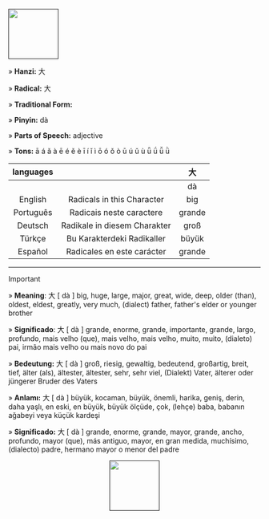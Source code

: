 <a href="" target="blank"><img align="center" src="" alt="" height="100" /></a> 

» **Hanzi:** 大

» **Radical:** 大 

» **Traditional Form:**

» **Pinyin:** dà

» **Parts of Speech:** adjective

» **Tons:** ā á ǎ à ē é ě è ī í ǐ ì ō ó ǒ ò ū ú ǔ ù ǖ ǘ ǚ ǜ 

| languages |  | 大 |
| :---: | :---: | :---: |
|  |   | dà | 
| English | Radicals in this Character | big  | 
| Português |Radicais neste caractere | grande |
| Deutsch | Radikale in diesem Charakter | groß | 
| Türkçe | Bu Karakterdeki Radikaller | büyük | 
| Español | Radicales en este carácter | grande | 

***
> [!IMPORTANT]
>
> » **Meaning**: 大 [ dà ] big, huge, large, major, great, wide, deep, older (than), oldest, eldest, greatly, very much, (dialect) father, father's elder or younger brother
>
> » **Significado**: 大 [ dà ] grande, enorme, grande, importante, grande, largo, profundo, mais velho (que), mais velho, mais velho, muito, muito, (dialeto) pai, irmão mais velho ou mais novo do pai
>
> » **Bedeutung:** 大 [ dà ] groß, riesig, gewaltig, bedeutend, großartig, breit, tief, älter (als), ältester, ältester, sehr, sehr viel, (Dialekt) Vater, älterer oder jüngerer Bruder des Vaters
>
> » **Anlamı:** 大 [ dà ] büyük, kocaman, büyük, önemli, harika, geniş, derin, daha yaşlı, en eski, en büyük, büyük ölçüde, çok, (lehçe) baba, babanın ağabeyi veya küçük kardeşi
> 
> » **Significado:** 大 [ dà ] grande, enorme, grande, mayor, grande, ancho, profundo, mayor (que), más antiguo, mayor, en gran medida, muchísimo, (dialecto) padre, hermano mayor o menor del padre

<p align="center">
<a href="" target="blank"><img align="center" src="" alt="" height="100" /></a> 
</p>